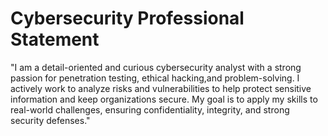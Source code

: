 # Cybersecurity Professional Statement

"I am a detail-oriented and curious cybersecurity analyst with a strong passion for penetration testing, ethical hacking,and problem-solving. I actively work to analyze risks and vulnerabilities to help protect sensitive information and keep organizations secure. My goal is to apply my skills to real-world challenges, ensuring confidentiality, integrity, and strong security defenses."
